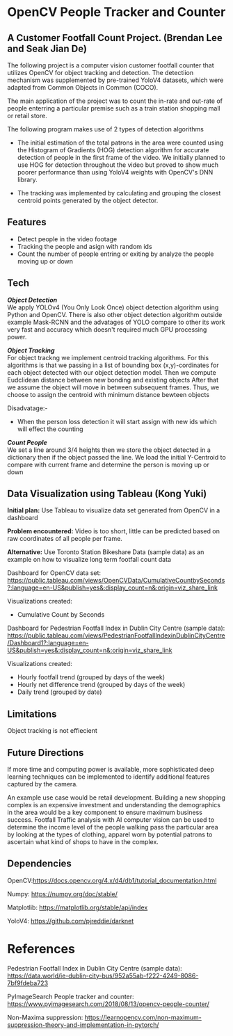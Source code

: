 # OpenCV People Tracker and Counter 
## A Customer Footfall Count Project. (Brendan Lee and Seak Jian De)
The following project is a computer vision customer footfall counter that utilizes OpenCV for object tracking and detection. 
The detectiion mechanism was supplemented by pre-trained YoloV4 datasets, which were adapted from Common Objects in Common (COCO).

The main application of the project was to count the in-rate and out-rate of people enterring a particular premise such as a train station
shopping mall or retail store.

The following program makes use of 2 types of detection algorithms

 - The initial estimation of the total patrons in the area were counted using the Histogram of Gradients (HOG) detection algorithm for accurate detection of people in the first frame of the video. We initially planned to use HOG for detection throughout the video but proved to show much poorer performance than using YoloV4 weights with OpenCV's DNN library.

 - The tracking was implemented by calculating and grouping the closest centroid points generated by the object detector. 

## Features
- Detect people in the video footage
- Tracking the people and asign with random ids
- Count the number of people entring or exiting by analyze the people moving up or down

## Tech
***Object Detection*** <br />
We apply YOLOv4 (You Only Look Once) object detection algorithm using Python and OpenCV.
There is also other object detection algorithm outside example Mask-RCNN and the advatages of YOLO compare to other its work very fast and accuracy which doesn't required much GPU processing power.

***Object Tracking*** <br />
For object trackng we implement centroid tracking algorithms.
For this algorithms is that we passing in a list of bounding box (x,y)-cordinates for each object detected with our object detection model.
Then we compute Eudclidean distance between new bonding and existing objects
After that we assume the object will move in between subsequent frames. Thus, we choose to assign the centroid with minimum distance bewteen objects

Disadvatage:-
- When the person loss detection it will start assign with new ids which will effect the counting

***Count People*** <br />
We set a line around 3/4 heights then we store the object detected in a dictionary then if the object passed the line. We load the initial Y-Centroid to compare with current frame and determine the person is moving up or down

## Data Visualization using Tableau (Kong Yuki)
**Initial plan:** Use Tableau to visualize data set generated from OpenCV in a dashboard

**Problem encountered:** Video is too short, little can be predicted based on raw coordinates of all people per frame.

**Alternative:** Use Toronto Station Bikeshare Data (sample data) as an example on how to visualize long term footfall count data

Dashboard for OpenCV data set:
https://public.tableau.com/views/OpenCVData/CumulativeCountbySeconds?:language=en-US&publish=yes&:display_count=n&:origin=viz_share_link

Visualizations created:
- Cumulative Count by Seconds

Dashboard for Pedestrian Footfall Index in Dublin City Centre (sample data):
https://public.tableau.com/views/PedestrianFootfallIndexinDublinCityCentre/Dashboard1?:language=en-US&publish=yes&:display_count=n&:origin=viz_share_link

Visualizations created:
- Hourly footfall trend (grouped by days of the week)
- Hourly net difference trend (grouped by days of the week)
- Daily trend (grouped by date)

## Limitations
Object tracking is not effiecient

## Future Directions
If more time and computing power is available, more sophisticated deep learning techniques can be implemented to identify additional features captured by the camera.

An example use case would be retail development. Building a new shopping complex is an expensive investment and understanding the demographics in the area would be a key component to ensure maximum business success. Footfall Traffic analysis with AI computer vision can be used to determine the income level of the people walking pass the particular area by looking at the types of clothing, apparel worn by potential patrons to ascertain what kind of shops to have in the complex. 


## Dependencies

OpenCV:https://docs.opencv.org/4.x/d4/db1/tutorial_documentation.html

Numpy: https://numpy.org/doc/stable/

Matplotlib: https://matplotlib.org/stable/api/index

YoloV4: https://github.com/pjreddie/darknet

# References

Pedestrian Footfall Index in Dublin City Centre (sample data): https://data.world/ie-dublin-city-bus/952a55ab-f222-4249-8086-7bf9fdeba723

PyImageSearch People tracker and counter: https://www.pyimagesearch.com/2018/08/13/opencv-people-counter/

Non-Maxima suppression: https://learnopencv.com/non-maximum-suppression-theory-and-implementation-in-pytorch/
